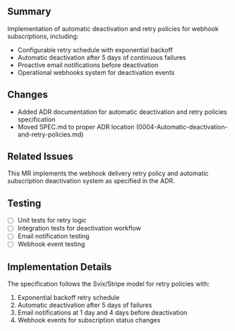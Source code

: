 ## Summary
Implementation of automatic deactivation and retry policies for webhook subscriptions, including:
- Configurable retry schedule with exponential backoff
- Automatic deactivation after 5 days of continuous failures
- Proactive email notifications before deactivation
- Operational webhooks system for deactivation events

## Changes
- Added ADR documentation for automatic deactivation and retry policies specification
- Moved SPEC.md to proper ADR location (0004-Automatic-deactivation-and-retry-policies.md)

## Related Issues
This MR implements the webhook delivery retry policy and automatic subscription deactivation system as specified in the ADR.

## Testing
- [ ] Unit tests for retry logic
- [ ] Integration tests for deactivation workflow
- [ ] Email notification testing
- [ ] Webhook event testing

## Implementation Details
The specification follows the Svix/Stripe model for retry policies with:
1. Exponential backoff retry schedule
2. Automatic deactivation after 5 days of failures
3. Email notifications at 1 day and 4 days before deactivation
4. Webhook events for subscription status changes